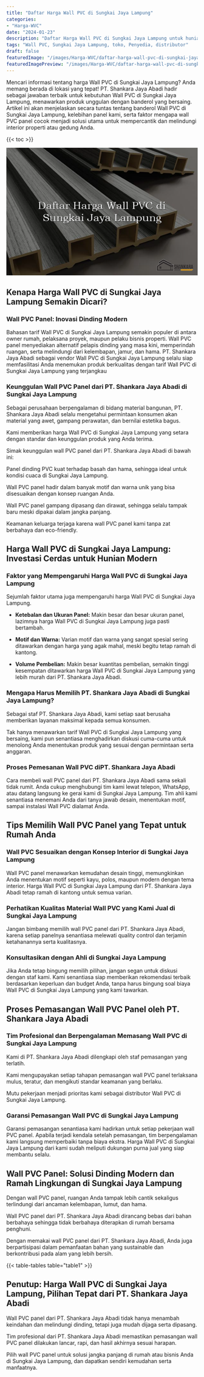 ```yaml
---
title: "Daftar Harga Wall PVC di Sungkai Jaya Lampung"
categories:
- "Harga-WVC"
date: "2024-01-23"
description: "Daftar Harga Wall PVC di Sungkai Jaya Lampung untuk hunian, kantor, dan gerai. Panel berkualitas, pilihan motif, variasi warna modern, dengan jasa penempatan ditangani oleh teknisi berpengalaman serta kepastian resmi!|Layanan penyediaan Wall PVC di Sungkai Jaya Lampung untuk kebutuhan tempat tinggal, kantor, maupun gerai, dengan panel terbaik dan instalasi oleh tim ahli serta garansi resmi.|Pilihan Wall PVC di Sungkai Jaya Lampung yang terbukti bagi rumah, office, dan gerai, dengan produk berkualitas dan instalasi ditangani oleh tenaga ahli berpengalaman serta garansi resmi.|Distribusi Wall PVC di Sungkai Jaya Lampung untuk rumah, kantor, serta toko, dengan material berkualitas dan penempatan oleh tim profesional, disertai beserta garansi resmi.}"
tags: "Wall PVC, Sungkai Jaya Lampung, toko, Penyedia, distributor"
draft: false
featuredImage: "/images/Harga-WVC/daftar-harga-wall-pvc-di-sungkai-jaya-lampung.png"
featuredImagePreview: "/images/Harga-WVC/daftar-harga-wall-pvc-di-sungkai-jaya-lampung.png"
---
```


Mencari informasi tentang harga Wall PVC di Sungkai Jaya Lampung? Anda memang berada di lokasi yang tepat! PT. Shankara Jaya Abadi hadir sebagai jawaban terbaik untuk kebutuhan Wall PVC di Sungkai Jaya Lampung, menawarkan produk unggulan dengan banderol yang bersaing. Artikel ini akan menjelaskan secara tuntas tentang banderol Wall PVC di Sungkai Jaya Lampung, kelebihan panel kami, serta faktor mengapa wall PVC panel cocok menjadi solusi utama untuk mempercantik dan melindungi interior properti atau gedung Anda.

{{< toc >}}

![Daftar Harga Wall PVC di Sungkai Jaya Lampung](/images/Harga-WVC/Daftar-Harga-Wall-PVC-di-Sungkai-Jaya-Lampung.png)

## Kenapa Harga Wall PVC di Sungkai Jaya Lampung Semakin Dicari?

### Wall PVC Panel: Inovasi Dinding Modern

Bahasan tarif Wall PVC di Sungkai Jaya Lampung semakin populer di antara owner rumah, pelaksana proyek, maupun pelaku bisnis properti. Wall PVC panel menyediakan alternatif pelapis dinding yang masa kini, memperindah ruangan, serta melindungi dari kelembapan, jamur, dan hama. PT. Shankara Jaya Abadi sebagai vendor Wall PVC di Sungkai Jaya Lampung selalu siap memfasilitasi Anda menemukan produk berkualitas dengan tarif Wall PVC di Sungkai Jaya Lampung yang terjangkau

### Keunggulan Wall PVC Panel dari PT. Shankara Jaya Abadi di Sungkai Jaya Lampung

Sebagai perusahaan berpengalaman di bidang material bangunan, PT. Shankara Jaya Abadi selalu mengetahui permintaan konsumen akan material yang awet, gampang perawatan, dan bernilai estetika bagus.

Kami memberikan harga Wall PVC di Sungkai Jaya Lampung yang setara dengan standar dan keunggulan produk yang Anda terima.

Simak keunggulan wall PVC panel dari PT. Shankara Jaya Abadi di bawah ini:

Panel dinding PVC kuat terhadap basah dan hama, sehingga ideal untuk kondisi cuaca di Sungkai Jaya Lampung.

Wall PVC panel hadir dalam banyak motif dan warna unik yang bisa disesuaikan dengan konsep ruangan Anda.

Wall PVC panel gampang dipasang dan dirawat, sehingga selalu tampak baru meski dipakai dalam jangka panjang.

Keamanan keluarga terjaga karena wall PVC panel kami tanpa zat berbahaya dan eco-friendly.

## Harga Wall PVC di Sungkai Jaya Lampung: Investasi Cerdas untuk Hunian Modern

### Faktor yang Mempengaruhi Harga Wall PVC di Sungkai Jaya Lampung

Sejumlah faktor utama juga mempengaruhi harga Wall PVC di Sungkai Jaya Lampung.

- **Ketebalan dan Ukuran Panel:** Makin besar dan besar ukuran panel, lazimnya harga Wall PVC di Sungkai Jaya Lampung juga pasti bertambah.

- **Motif dan Warna:** Varian motif dan warna yang sangat spesial sering ditawarkan dengan harga yang agak mahal, meski begitu tetap ramah di kantong.

- **Volume Pembelian:** Makin besar kuantitas pembelian, semakin tinggi kesempatan ditawarkan harga Wall PVC di Sungkai Jaya Lampung yang lebih murah dari PT. Shankara Jaya Abadi.

### Mengapa Harus Memilih PT. Shankara Jaya Abadi di Sungkai Jaya Lampung?

Sebagai staf PT. Shankara Jaya Abadi, kami setiap saat berusaha memberikan layanan maksimal kepada semua konsumen.

Tak hanya menawarkan tarif Wall PVC di Sungkai Jaya Lampung yang bersaing, kami pun senantiasa menghadirkan diskusi cuma-cuma untuk menolong Anda menentukan produk yang sesuai dengan permintaan serta anggaran.

### Proses Pemesanan Wall PVC diPT. Shankara Jaya Abadi

Cara membeli wall PVC panel dari PT. Shankara Jaya Abadi sama sekali tidak rumit. Anda cukup menghubungi tim kami lewat telepon, WhatsApp, atau datang langsung ke gerai kami di Sungkai Jaya Lampung. Tim ahli kami senantiasa menemani Anda dari tanya jawab desain, menentukan motif, sampai instalasi Wall PVC dialamat Anda.

## Tips Memilih Wall PVC Panel yang Tepat untuk Rumah Anda

### Wall PVC Sesuaikan dengan Konsep Interior di Sungkai Jaya Lampung

Wall PVC panel menawarkan kemudahan desain tinggi, memungkinkan Anda menentukan motif seperti kayu, polos, maupun modern dengan tema interior. Harga Wall PVC di Sungkai Jaya Lampung dari PT. Shankara Jaya Abadi tetap ramah di kantong untuk semua varian.

### Perhatikan Kualitas Material Wall PVC yang Kami Jual di Sungkai Jaya Lampung

Jangan bimbang memilih wall PVC panel dari PT. Shankara Jaya Abadi, karena setiap panelnya senantiasa melewati quality control dan terjamin ketahanannya serta kualitasnya.

### Konsultasikan dengan Ahli di Sungkai Jaya Lampung

Jika Anda tetap bingung memilih pilihan, jangan segan untuk diskusi dengan staf kami. Kami senantiasa siap memberikan rekomendasi terbaik berdasarkan keperluan dan budget Anda, tanpa harus bingung soal biaya Wall PVC di Sungkai Jaya Lampung yang kami tawarkan.

## Proses Pemasangan Wall PVC Panel oleh PT. Shankara Jaya Abadi

### Tim Profesional dan Berpengalaman Memasang Wall PVC di Sungkai Jaya Lampung

Kami di PT. Shankara Jaya Abadi dilengkapi oleh staf pemasangan yang terlatih.

Kami mengupayakan setiap tahapan pemasangan wall PVC panel terlaksana mulus, teratur, dan mengikuti standar keamanan yang berlaku.

Mutu pekerjaan menjadi prioritas kami sebagai distributor Wall PVC di Sungkai Jaya Lampung.

### Garansi Pemasangan Wall PVC di Sungkai Jaya Lampung

Garansi pemasangan senantiasa kami hadirkan untuk setiap pekerjaan wall PVC panel. Apabila terjadi kendala setelah pemasangan, tim berpengalaman kami langsung memperbaiki tanpa biaya ekstra. Harga Wall PVC di Sungkai Jaya Lampung dari kami sudah meliputi dukungan purna jual yang siap membantu selalu.

## Wall PVC Panel: Solusi Dinding Modern dan Ramah Lingkungan di Sungkai Jaya Lampung

Dengan wall PVC panel, ruangan Anda tampak lebih cantik sekaligus terlindungi dari ancaman kelembapan, lumut, dan hama.

Wall PVC panel dari PT. Shankara Jaya Abadi dirancang bebas dari bahan berbahaya sehingga tidak berbahaya diterapkan di rumah bersama penghuni.

Dengan memakai wall PVC panel dari PT. Shankara Jaya Abadi, Anda juga berpartisipasi dalam pemanfaatan bahan yang sustainable dan berkontribusi pada alam yang lebih bersih.

{{< table-tables table="table1" >}}

## Penutup: Harga Wall PVC di Sungkai Jaya Lampung, Pilihan Tepat dari PT. Shankara Jaya Abadi

Wall PVC panel dari PT. Shankara Jaya Abadi tidak hanya menambah keindahan dan melindungi dinding, tetapi juga mudah dijaga serta dipasang.

Tim profesional dari PT. Shankara Jaya Abadi memastikan pemasangan wall PVC panel dilakukan lancar, rapi, dan hasil akhirnya sesuai harapan.

Pilih wall PVC panel untuk solusi jangka panjang di rumah atau bisnis Anda di Sungkai Jaya Lampung, dan dapatkan sendiri kemudahan serta manfaatnya.
